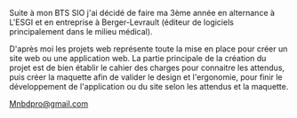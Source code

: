Suite à mon BTS SIO j'ai décidé de faire ma 3ème année en alternance à L'ESGI et en entreprise à Berger-Levrault (éditeur de logiciels principalement dans le milieu médical).

D'après moi les projets web représente toute la mise en place pour créer un site web ou une application web.
La partie principale de la création du projet est de bien établir le cahier des charges pour connaitre les attendus, puis créer la maquette afin de valider le design et l'ergonomie, pour finir le développement de l'application ou du site selon les attendus et la maquette.

Mnbdpro@gmail.com
